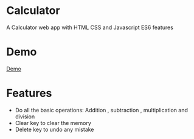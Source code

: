 # Calculator
A Calculator web app with HTML CSS and Javascript ES6 features
# Demo
<a href="https://husseinn-essam.github.io/Calculator-Web/">Demo</a>
# Features
- Do all the basic operations: Addition , subtraction , multiplication and division
- Clear key to clear the memory 
- Delete key to undo any mistake

 